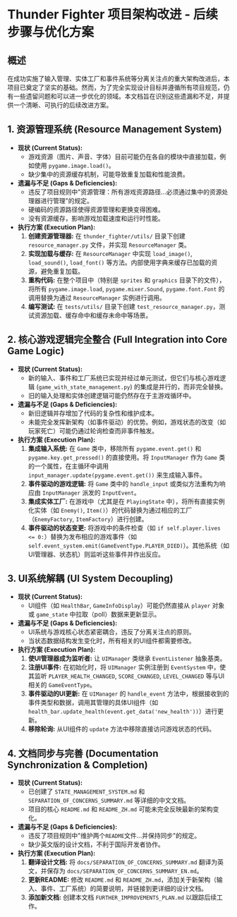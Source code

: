# Thunder Fighter 项目架构改进 - 后续步骤与优化方案

## 概述

在成功实施了输入管理、实体工厂和事件系统等分离关注点的重大架构改进后，本项目已奠定了坚实的基础。然而，为了完全实现设计目标并遵循所有项目规范，仍有一些遗留问题和可以进一步优化的领域。本文档旨在识别这些遗漏和不足，并提供一个清晰、可执行的后续改进方案。

## 1. 资源管理系统 (Resource Management System)

- **现状 (Current Status):**
    - 游戏资源（图片、声音、字体）目前可能仍在各自的模块中直接加载，例如使用 `pygame.image.load()`。
    - 缺少集中的资源缓存机制，可能导致重复加载和性能浪费。
- **遗漏与不足 (Gaps & Deficiencies):**
    - 违反了项目规则中"资源管理：所有游戏资源路径...必须通过集中的资源处理器进行管理"的规定。
    - 硬编码的资源路径使得资源管理和更换变得困难。
    - 没有资源缓存，影响游戏加载速度和运行时性能。
- **执行方案 (Execution Plan):**
    1.  **创建资源管理器:** 在 `thunder_fighter/utils/` 目录下创建 `resource_manager.py` 文件，并实现 `ResourceManager` 类。
    2.  **实现加载与缓存:** 在 `ResourceManager` 中实现 `load_image()`, `load_sound()`, `load_font()` 等方法。内部使用字典来缓存已加载的资源，避免重复加载。
    3.  **重构代码:** 在整个项目中（特别是 `sprites` 和 `graphics` 目录下的文件），将所有 `pygame.image.load`, `pygame.mixer.Sound`, `pygame.font.Font` 的调用替换为通过 `ResourceManager` 实例进行调用。
    4.  **编写测试:** 在 `tests/utils/` 目录下创建 `test_resource_manager.py`，测试资源加载、缓存命中和缓存未命中等场景。

## 2. 核心游戏逻辑完全整合 (Full Integration into Core Game Logic)

- **现状 (Current Status):**
    - 新的输入、事件和工厂系统已实现并经过单元测试，但它们与核心游戏逻辑 (`game_with_state_management.py`) 的集成是并行的，而非完全替换。
    - 旧的输入处理和实体创建逻辑可能仍然存在于主游戏循环中。
- **遗漏与不足 (Gaps & Deficiencies):**
    - 新旧逻辑并存增加了代码的复杂性和维护成本。
    - 未能完全发挥新架构（如事件驱动）的优势。例如，游戏状态的改变（如玩家死亡）可能仍通过轮询检查而非事件触发。
- **执行方案 (Execution Plan):**
    1.  **集成输入系统:** 在 `Game` 类中，移除所有 `pygame.event.get()` 和 `pygame.key.get_pressed()` 的直接使用。将 `InputManager` 作为 `Game` 类的一个属性，在主循环中调用 `input_manager.update(pygame.event.get())` 来生成输入事件。
    2.  **事件驱动的游戏逻辑:** 将 `Game` 类中的 `handle_input` 或类似方法重构为响应由 `InputManager` 派发的 `InputEvent`。
    3.  **集成实体工厂:** 在游戏中（尤其是在 `PlayingState` 中），将所有直接实例化实体（如 `Enemy()`, `Item()`）的代码替换为通过相应的工厂（`EnemyFactory`, `ItemFactory`）进行创建。
    4.  **事件驱动的状态变更:** 将游戏中的条件检查（如 `if self.player.lives <= 0:`）替换为发布相应的游戏事件（如 `self.event_system.emit(GameEventType.PLAYER_DIED)`）。其他系统（如UI管理器、状态机）则监听这些事件并作出反应。

## 3. UI系统解耦 (UI System Decoupling)

- **现状 (Current Status):**
    - UI组件（如 `HealthBar`, `GameInfoDisplay`）可能仍然直接从 `player` 对象或 `game_state` 中拉取（poll）数据来更新显示。
- **遗漏与不足 (Gaps & Deficiencies):**
    - UI系统与游戏核心状态紧密耦合，违反了分离关注点的原则。
    - 当状态数据结构发生变化时，所有相关的UI组件都需要修改。
- **执行方案 (Execution Plan):**
    1.  **使UI管理器成为监听者:** 让 `UIManager` 类继承 `EventListener` 抽象基类。
    2.  **注册UI事件:** 在初始化时，将 `UIManager` 实例注册到 `EventSystem` 中，使其监听 `PLAYER_HEALTH_CHANGED`, `SCORE_CHANGED`, `LEVEL_CHANGED` 等与UI相关的 `GameEventType`。
    3.  **事件驱动的UI更新:** 在 `UIManager` 的 `handle_event` 方法中，根据接收到的事件类型和数据，调用其管理的具体UI组件（如 `health_bar.update_health(event.get_data('new_health'))`）进行更新。
    4.  **移除轮询:** 从UI组件的 `update` 方法中移除直接访问游戏状态的代码。

## 4. 文档同步与完善 (Documentation Synchronization & Completion)

- **现状 (Current Status):**
    - 已创建了 `STATE_MANAGEMENT_SYSTEM.md` 和 `SEPARATION_OF_CONCERNS_SUMMARY.md` 等详细的中文文档。
    - 项目的核心 `README.md` 和 `README_ZH.md` 可能未完全反映最新的架构变化。
- **遗漏与不足 (Gaps & Deficiencies):**
    - 违反了项目规则中"维护两个`README`文件...并保持同步"的规定。
    - 缺少英文版的设计文档，不利于国际开发者协作。
- **执行方案 (Execution Plan):**
    1.  **翻译设计文档:** 将 `docs/SEPARATION_OF_CONCERNS_SUMMARY.md` 翻译为英文，并保存为 `docs/SEPARATION_OF_CONCERNS_SUMMARY_EN.md`。
    2.  **更新README:** 修改 `README.md` 和 `README_ZH.md`，添加关于新架构（输入、事件、工厂系统）的简要说明，并链接到更详细的设计文档。
    3.  **添加新文档:** 创建本文档 `FURTHER_IMPROVEMENTS_PLAN.md` 以跟踪后续工作。 